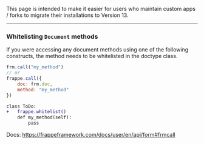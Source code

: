 This page is intended to make it easier for users who maintain custom apps / forks to migrate their installations to Version 13.

---


### Whitelisting `Document` methods

If you were accessing any document methods using one of the following constructs, the method needs to be whitelisted in the doctype class.

```js
frm.call("my_method")
// or
frappe.call({
    doc: frm.doc,
    method: "my_method"
})
```

```diff
class ToDo:
+   frappe.whitelist()
    def my_method(self):
        pass
```

Docs: https://frappeframework.com/docs/user/en/api/form#frmcall